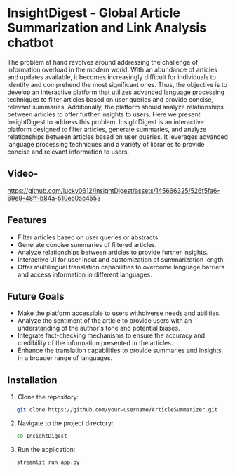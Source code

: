 # InsightDigest - Global Article Summarization and Link Analysis chatbot

The problem at hand revolves around addressing the challenge of information overload in the modern world. With an abundance of articles and updates available, it becomes increasingly difficult for individuals to identify and comprehend the most significant ones. Thus, the objective is to develop an interactive platform that utilizes advanced language processing techniques to filter articles based on user queries and provide concise, relevant summaries. Additionally, the platform should analyze relationships between articles to offer further insights to users.
Here we present InsightDigest to address this problem.
InsightDigest is an interactive platform designed to filter articles, generate summaries, and analyze relationships between articles based on user queries. It leverages advanced language processing techniques and a variety of libraries to provide concise and relevant information to users.

## Video-



https://github.com/lucky0612/InsightDigest/assets/145666325/526f5fa6-69e9-48ff-b84a-510ec0ac4553



## Features

- Filter articles based on user queries or abstracts.
- Generate concise summaries of filtered articles.
- Analyze relationships between articles to provide further insights.
- Interactive UI for user input and customization of summarization length.
- Offer multilingual translation capabilities to overcome language barriers and access information in different languages.

## Future Goals 
- Make the platform accessible to users withdiverse needs and abilities.
- Analyze the sentiment of the article to provide users with an understanding of the author's tone and potential biases.
- Integrate fact-checking mechanisms to ensure the accuracy and credibility of the information presented in the articles.
- Enhance the translation capabilities to provide summaries and insights in a broader range of languages.

## Installation

1. Clone the repository:

```bash
   git clone https://github.com/your-username/ArticleSummarizer.git
```
2. Navigate to the project directory:
```bash
   cd InsightDigest
```
3. Run the application:
```bash
   streamlit run app.py
```

